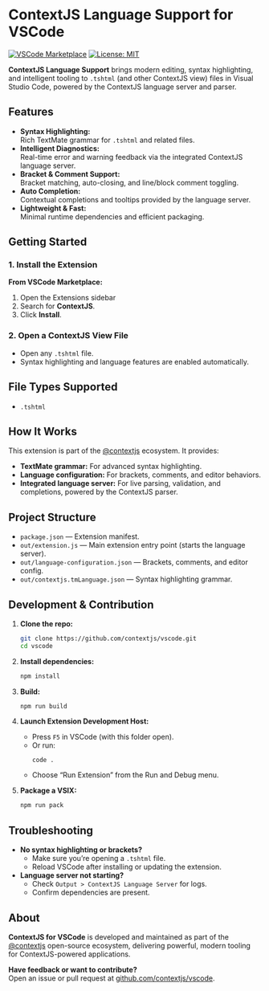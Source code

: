 # ContextJS Language Support for VSCode

[![VSCode Marketplace](https://img.shields.io/visual-studio-marketplace/v/ContextJS.contextjs?label=VSCode%20Marketplace)](https://marketplace.visualstudio.com/items?itemName=ContextJS.contextjs)
[![License: MIT](https://img.shields.io/badge/license-MIT-green.svg)](./LICENSE)

**ContextJS Language Support** brings modern editing, syntax highlighting, and intelligent tooling to `.tshtml` (and other ContextJS view) files in Visual Studio Code, powered by the ContextJS language server and parser.

## Features

- **Syntax Highlighting:**  
  Rich TextMate grammar for `.tshtml` and related files.
- **Intelligent Diagnostics:**  
  Real-time error and warning feedback via the integrated ContextJS language server.
- **Bracket & Comment Support:**  
  Bracket matching, auto-closing, and line/block comment toggling.
- **Auto Completion:**  
  Contextual completions and tooltips provided by the language server.
- **Lightweight & Fast:**  
  Minimal runtime dependencies and efficient packaging.

## Getting Started

### 1. **Install the Extension**

**From VSCode Marketplace:**
1. Open the Extensions sidebar
2. Search for **ContextJS**.
3. Click **Install**.

### 2. **Open a ContextJS View File**
- Open any `.tshtml` file.
- Syntax highlighting and language features are enabled automatically.

## File Types Supported

- `.tshtml`

## How It Works

This extension is part of the [@contextjs](https://github.com/contextjs/context) ecosystem. It provides:

- **TextMate grammar:** For advanced syntax highlighting.
- **Language configuration:** For brackets, comments, and editor behaviors.
- **Integrated language server:** For live parsing, validation, and completions, powered by the ContextJS parser.

## Project Structure

- `package.json` — Extension manifest.
- `out/extension.js` — Main extension entry point (starts the language server).
- `out/language-configuration.json` — Brackets, comments, and editor config.
- `out/contextjs.tmLanguage.json` — Syntax highlighting grammar.

## Development & Contribution

1. **Clone the repo:**
   ```sh
   git clone https://github.com/contextjs/vscode.git
   cd vscode
   ```
2. **Install dependencies:**
   ```sh
   npm install
   ```
3. **Build:**
   ```sh
   npm run build
   ```
4. **Launch Extension Development Host:**
   - Press `F5` in VSCode (with this folder open).
   - Or run:
     ```
     code .
     ```
   - Choose “Run Extension” from the Run and Debug menu.

5. **Package a VSIX:**
   ```sh
   npm run pack
   ```

## Troubleshooting

- **No syntax highlighting or brackets?**  
  - Make sure you’re opening a `.tshtml` file.
  - Reload VSCode after installing or updating the extension.
- **Language server not starting?**  
  - Check `Output > ContextJS Language Server` for logs.
  - Confirm dependencies are present.

## About

**ContextJS for VSCode** is developed and maintained as part of the [@contextjs](https://github.com/contextjs/context) open-source ecosystem, delivering powerful, modern tooling for ContextJS-powered applications.

**Have feedback or want to contribute?**  
Open an issue or pull request at [github.com/contextjs/vscode](https://github.com/contextjs/vscode).